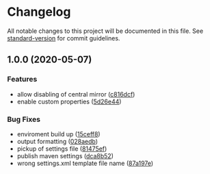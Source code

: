# Changelog

All notable changes to this project will be documented in this file. See [standard-version](https://github.com/conventional-changelog/standard-version) for commit guidelines.

## 1.0.0 (2020-05-07)


### Features

* allow disabling of central mirror ([c816dcf](https://github.com/slinstaedt/drone-maven-settings/commit/c816dcf40792dde4cc14efbade7fedd83d841dd1))
* enable custom properties ([5d26e44](https://github.com/slinstaedt/drone-maven-settings/commit/5d26e448bde840782b9fc4e96a6ce39a8a1d440d))


### Bug Fixes

* enviroment build up ([15ceff8](https://github.com/slinstaedt/drone-maven-settings/commit/15ceff8791c86263ecfcb5c321c381fabe5dea8a))
* output formatting ([028aedb](https://github.com/slinstaedt/drone-maven-settings/commit/028aedbc6dfe082a774797d0d7a6bd70e8308ff8))
* pickup of settings file ([81475ef](https://github.com/slinstaedt/drone-maven-settings/commit/81475efd67e3b03b3fdf53f61d9da77bb30735ec))
* publish maven settings ([dca8b52](https://github.com/slinstaedt/drone-maven-settings/commit/dca8b520c4b1384f77ee4673a541939f76e7955c))
* wrong settings.xml template file name ([87a197e](https://github.com/slinstaedt/drone-maven-settings/commit/87a197e75b5e2522bfb9d4a5d0c42671c44500ed))
